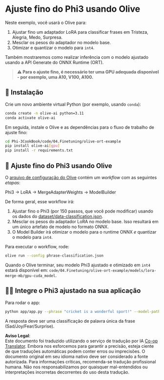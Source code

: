 <!--
CO_OP_TRANSLATOR_METADATA:
{
  "original_hash": "4164123a700fecd535d850f09506d72a",
  "translation_date": "2025-07-16T16:25:51+00:00",
  "source_file": "code/04.Finetuning/olive-ort-example/README.md",
  "language_code": "br"
}
-->
# Ajuste fino do Phi3 usando Olive

Neste exemplo, você usará o Olive para:

1. Ajustar fino um adaptador LoRA para classificar frases em Tristeza, Alegria, Medo, Surpresa.
1. Mesclar os pesos do adaptador no modelo base.
1. Otimizar e quantizar o modelo para `int4`.

Também mostraremos como realizar inferência com o modelo ajustado usando a API Generate do ONNX Runtime (ORT).

> **⚠️ Para o ajuste fino, é necessário ter uma GPU adequada disponível - por exemplo, uma A10, V100, A100.**

## 💾 Instalação

Crie um novo ambiente virtual Python (por exemplo, usando `conda`):

```bash
conda create -n olive-ai python=3.11
conda activate olive-ai
```

Em seguida, instale o Olive e as dependências para o fluxo de trabalho de ajuste fino:

```bash
cd Phi-3CookBook/code/04.Finetuning/olive-ort-example
pip install olive-ai[gpu]
pip install -r requirements.txt
```

## 🧪 Ajuste fino do Phi3 usando Olive
O [arquivo de configuração do Olive](../../../../../code/04.Finetuning/olive-ort-example/phrase-classification.json) contém um *workflow* com as seguintes *etapas*:

Phi3 -> LoRA -> MergeAdapterWeights -> ModelBuilder

De forma geral, esse workflow irá:

1. Ajustar fino o Phi3 (por 150 passos, que você pode modificar) usando os dados do [dataset/data-classification.json](../../../../../code/04.Finetuning/olive-ort-example/dataset/dataset-classification.json).
1. Mesclar os pesos do adaptador LoRA no modelo base. Isso resultará em um único artefato de modelo no formato ONNX.
1. O Model Builder irá otimizar o modelo para o runtime ONNX *e* quantizar o modelo para `int4`.

Para executar o workflow, rode:

```bash
olive run --config phrase-classification.json
```

Quando o Olive terminar, seu modelo Phi3 ajustado e otimizado em `int4` estará disponível em: `code/04.Finetuning/olive-ort-example/models/lora-merge-mb/gpu-cuda_model`.

## 🧑‍💻 Integre o Phi3 ajustado na sua aplicação

Para rodar o app:

```bash
python app/app.py --phrase "cricket is a wonderful sport!" --model-path models/lora-merge-mb/gpu-cuda_model
```

A resposta deve ser uma classificação de palavra única da frase (Sad/Joy/Fear/Surprise).

**Aviso Legal**:  
Este documento foi traduzido utilizando o serviço de tradução por IA [Co-op Translator](https://github.com/Azure/co-op-translator). Embora nos esforcemos para garantir a precisão, esteja ciente de que traduções automáticas podem conter erros ou imprecisões. O documento original em seu idioma nativo deve ser considerado a fonte autorizada. Para informações críticas, recomenda-se tradução profissional humana. Não nos responsabilizamos por quaisquer mal-entendidos ou interpretações incorretas decorrentes do uso desta tradução.
